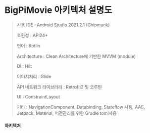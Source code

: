 # BigPiMovie 아키텍처 설명도

> <p>사용 IDE : Android Studio 2021.2.1 (Chipmunk)  <p/>
> <p>호환성 : API24+ <p/>
> <p>언어 : Kotlin <p/>
> <p>Architecture : Clean Architecture에 기반한 MVVM (module) <p/>
> <p>DI : Hilt <p/>
> <p>이미지처리 : Glide <p/>
> <p>API 네트워크 라이브러리 : Retrofit2 및 코루틴 <p/>
> <p>UI : ConstraintLayout <p/>
> <p>기타 : NavigationComponent, Databinding, Stateflow 사용, AAC, Jetpack, Material, 버전관리를 위한 Gradle toml사용<p/>

#### 아키텍처
